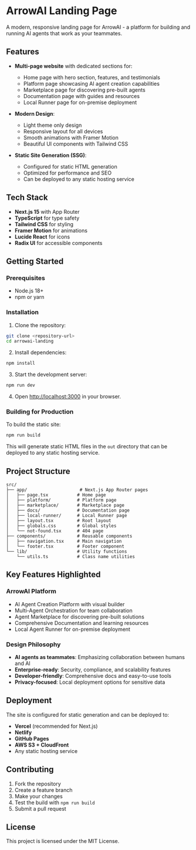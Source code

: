 # ArrowAI Landing Page

A modern, responsive landing page for ArrowAI - a platform for building and running AI agents that work as your teammates.

## Features

- **Multi-page website** with dedicated sections for:
  - Home page with hero section, features, and testimonials
  - Platform page showcasing AI agent creation capabilities
  - Marketplace page for discovering pre-built agents
  - Documentation page with guides and resources
  - Local Runner page for on-premise deployment

- **Modern Design**:
  - Light theme only design
  - Responsive layout for all devices
  - Smooth animations with Framer Motion
  - Beautiful UI components with Tailwind CSS

- **Static Site Generation (SSG)**:
  - Configured for static HTML generation
  - Optimized for performance and SEO
  - Can be deployed to any static hosting service

## Tech Stack

- **Next.js 15** with App Router
- **TypeScript** for type safety
- **Tailwind CSS** for styling
- **Framer Motion** for animations
- **Lucide React** for icons
- **Radix UI** for accessible components

## Getting Started

### Prerequisites

- Node.js 18+ 
- npm or yarn

### Installation

1. Clone the repository:
```bash
git clone <repository-url>
cd arrowai-landing
```

2. Install dependencies:
```bash
npm install
```

3. Start the development server:
```bash
npm run dev
```

4. Open [http://localhost:3000](http://localhost:3000) in your browser.

### Building for Production

To build the static site:

```bash
npm run build
```

This will generate static HTML files in the `out` directory that can be deployed to any static hosting service.

## Project Structure

```
src/
├── app/                    # Next.js App Router pages
│   ├── page.tsx           # Home page
│   ├── platform/          # Platform page
│   ├── marketplace/       # Marketplace page
│   ├── docs/              # Documentation page
│   ├── local-runner/      # Local Runner page
│   ├── layout.tsx         # Root layout
│   ├── globals.css        # Global styles
│   └── not-found.tsx      # 404 page
├── components/            # Reusable components
│   ├── navigation.tsx     # Main navigation
│   └── footer.tsx         # Footer component
└── lib/                   # Utility functions
    └── utils.ts           # Class name utilities
```

## Key Features Highlighted

### ArrowAI Platform
- AI Agent Creation Platform with visual builder
- Multi-Agent Orchestration for team collaboration
- Agent Marketplace for discovering pre-built solutions
- Comprehensive Documentation and learning resources
- Local Agent Runner for on-premise deployment

### Design Philosophy
- **AI agents as teammates**: Emphasizing collaboration between humans and AI
- **Enterprise-ready**: Security, compliance, and scalability features
- **Developer-friendly**: Comprehensive docs and easy-to-use tools
- **Privacy-focused**: Local deployment options for sensitive data

## Deployment

The site is configured for static generation and can be deployed to:

- **Vercel** (recommended for Next.js)
- **Netlify**
- **GitHub Pages**
- **AWS S3 + CloudFront**
- Any static hosting service

## Contributing

1. Fork the repository
2. Create a feature branch
3. Make your changes
4. Test the build with `npm run build`
5. Submit a pull request

## License

This project is licensed under the MIT License.
